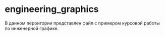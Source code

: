 # engineering_graphics
В данном пероитории представлен файл с примером курсовой работы по инженерной графике.
